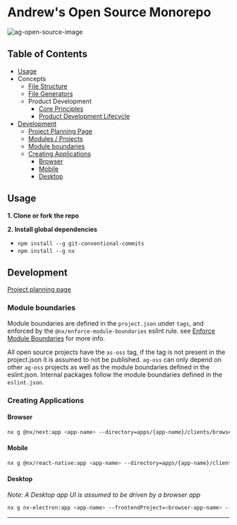 # Andrew's Open Source Monorepo

![ag-open-source-image](https://github.com/andrewgrewell/open-source/assets/8173965/aa147b6e-5125-4b7d-a82a-aa4b508c7de2)

## Table of Contents
- [Usage](#usage)
- Concepts
  - [File Structure](docs/monorepo/file-structure.md)
  - [File Generators](docs/monorepo/generators.md)
  - Product Development
    - [Core Principles](docs/product-development/core-principles.md)
    - [Product Development Lifecycle](docs/product-development/product-development-lifecycle.md)
- [Development](#development)
  - [Project Planning Page](https://sly-cafe-100.notion.site/AG-Open-Source-151a005fc3844585bebece333a9d385c)
  - [Modules / Projects](#modules--projects)
  - [Module boundaries](#module-boundaries)
  - [Creating Applications](#creating-applications)
    - [Browser](#browser)
    - [Mobile](#mobile)
    - [Desktop](#desktop)

## Usage

**1. Clone or fork the repo**

**2. Install global dependencies**
- `npm install --g git-conventional-commits`
- `npm install --g nx`


## Development
[Project planning page](https://sly-cafe-100.notion.site/AG-Open-Source-151a005fc3844585bebece333a9d385c)

### Module boundaries
Module boundaries are defined in the `project.json` under `tags`, and enforced by the
`@nx/enforce-module-boundaries` eslint rule. see [Enforce Module Boundaries](https://nx.dev/core-features/enforce-module-boundaries) for more info.

All open source projects have the `as-oss` tag, if the tag is not present in the project.json it is assumed to not be published.
`ag-oss` can only depend on other `ag-oss` projects as well as the module boundaries defined in the eslint.json. Internal packages follow the module boundaries defined in the `eslint.json`.

### Creating Applications

#### Browser
```bash
nx g @nx/next:app <app-name> --directory=apps/{app-name}/clients/browser
```

#### Mobile
```bash
nx g @nx/react-native:app <app-name> --directory=apps/{app-name}/clients/mobile
```

#### Desktop
*Note: A Desktop app UI is assumed to be driven by a browser app*
```bash
nx g nx-electron:app <app-name> --frontendProject=<browser-app-name> --directory=apps/{app-name}/clients/desktop
```

---

